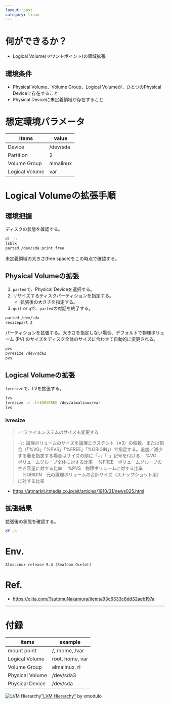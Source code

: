 ```yaml
---
layout: post
category: linux
---
```


# 何ができるか？

- Logical Volume(マウントポイント)の領域拡張

## 環境条件

- Physical Volume、Volume Group、Logical Volumeが、ひとつのPhysical Deviceに存在すること
- Physical Deviceに未定義領域が存在すること

# 想定環境パラメータ

| items | value |
| --- | --- |
| Device | /dev/sda |
| Partition | 2 |
| Volume Group | almalinux |
| Logical Volume | var |

# Logical Volumeの拡張手順

## 環境把握

ディスクの状態を確認する。

```sh
df -h
lsblk
parted /dev/sda print free
```

未定義領域の大きさ(free  space)をこの時点で確認する。

## Physical Volumeの拡張

1. `parted`で、Physical Deviceを選択する。
1. リサイズするディスクパーティションを指定する。
    * 拡張後の大きさを指定する。
1. `quit` or `q`で、`parted`の対話を終了する。

```sh
parted /dev/sda
resizepart 2
```

パーティションを拡張する。大きさを指定しない場合、デフォルトで物理ボリューム (PV) のサイズをディスク全体のサイズに合わせて自動的に変更される。

```sh
pvs
pvresize /dev/sda2
pvs
```

## Logical Volumeの拡張

`lvresize`で、LVを拡張する。

```sh
lvs
lvresize -r -l+100%FREE /dev/almalinux/var
lvs
```

### lvresize

> `-r`:ファイルシステムのサイズも変更する

> `-l:`
> 論理ボリュームのサイズを論理エクステント（※3）の個数、または割合（「%VG」「%PVS」「%FREE」「%ORIGIN」）で指定する。追加／減少する量を指定する場合はサイズの頭に「+」「-」記号を付ける
> 　%VG　ボリュームグループ全体に対する比率
> 　%FREE　ボリュームグループの空き容量に対する比率
> 　%PVS　物理ボリュームに対する比率
> 　%ORIGIN　元の論理ボリュームの合計サイズ（スナップショット用）に対する比率

- <https://atmarkit.itmedia.co.jp/ait/articles/1910/31/news025.html>

## 拡張結果

拡張後の状態を確認する。

```sh
df -h
```

# Env.

```
AlmaLinux release 9.4 (Seafoam Ocelot)
```

# Ref.

- <https://qiita.com/TsutomuNakamura/items/93c6333c8dd32aeb197a>

---

# 付録

| items | example |
| --- | --- |
| mount point | /, /home, /var|
| Logical Volume | root, home, var |
| Volume Group | almalinux, rl |
| Physical Volume | /dev/sda3 |
| Physical Device | /dev/sda |

![LVM Hierarchy](https://www.redhat.com/sysadmin/sites/default/files/styles/full/public/2020-03/LVM%20Cropped.jpg?itok=wz2G1Aci)["LVM Hierarchy"](https://www.flickr.com/photos/91795203@N02/14127487464) by xmodulo
